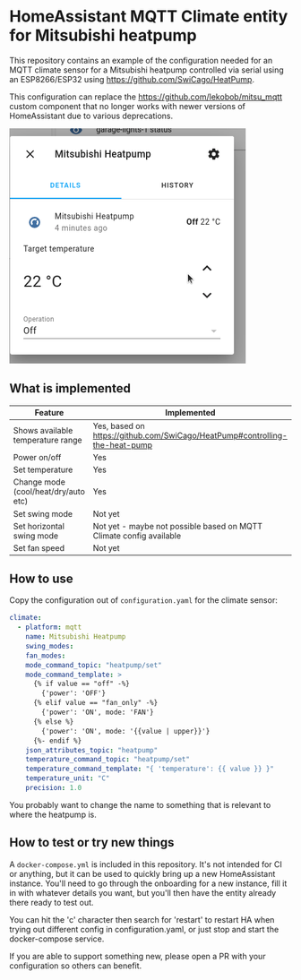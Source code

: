 # HomeAssistant MQTT Climate entity for Mitsubishi heatpump

This repository contains an example of the configuration needed for an MQTT
climate sensor for a Mitsubishi heatpump controlled via serial using an
ESP8266/ESP32 using https://github.com/SwiCago/HeatPump.

This configuration can replace the https://github.com/lekobob/mitsu_mqtt custom
component that no longer works with newer versions of HomeAssistant due to
various deprecations.

![Demo](demo.gif)

## What is implemented

| Feature | Implemented |
| ------- | --------- |
| Shows available temperature range | Yes, based on https://github.com/SwiCago/HeatPump#controlling-the-heat-pump |
| Power on/off | Yes |
| Set temperature | Yes |
| Change mode (cool/heat/dry/auto etc) | Yes |
| Set swing mode | Not yet |
| Set horizontal swing mode | Not yet - maybe not possible based on MQTT Climate config available |
| Set fan speed | Not yet |

## How to use

Copy the configuration out of `configuration.yaml` for the climate sensor:

```yaml
climate:
  - platform: mqtt
    name: Mitsubishi Heatpump
    swing_modes:
    fan_modes:
    mode_command_topic: "heatpump/set"
    mode_command_template: >
      {% if value == "off" -%}
        {'power': 'OFF'}
      {% elif value == "fan_only" -%}
        {'power': 'ON', mode: 'FAN'}
      {% else %}
        {'power': 'ON', mode: '{{value | upper}}'}
      {%- endif %}
    json_attributes_topic: "heatpump"
    temperature_command_topic: "heatpump/set"
    temperature_command_template: "{ 'temperature': {{ value }} }"
    temperature_unit: "C"
    precision: 1.0
```

You probably want to change the name to something that is relevant to where the
heatpump is.

## How to test or try new things

A `docker-compose.yml` is included in this repository. It's not intended for CI
or anything, but it can be used to quickly bring up a new HomeAssistant
instance. You'll need to go through the onboarding for a new instance, fill it
in with whatever details you want, but you'll then have the entity already there
ready to test out.

You can hit the 'c' character then search for 'restart' to restart HA when
trying out different config in configuration.yaml, or just stop and start the
docker-compose service.

If you are able to support something new, please open a PR with your configuration so others can benefit.